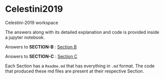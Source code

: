 # Celestini2019
Celestini-2019 workspace


The answers along with its detailed explanation and code is provided inside a jupyter notebook.

Answers to **SECTION-B** : [Section B](https://github.com/NalinLuthra/Celestini2019/tree/master/Section-B)

Answers to **SECTION-C** : [Section C](https://github.com/NalinLuthra/Celestini2019/tree/master/Section-C)

Each Section has a ```Readme.md``` that has everything in ```.md``` format. The code that produced these md files are present at their respective Section.
